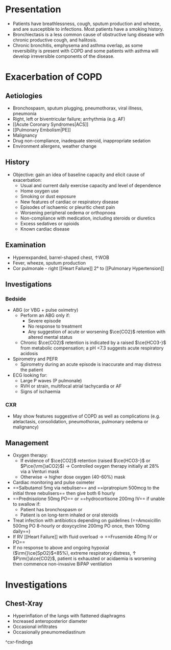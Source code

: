 # Presentation
- Patients have breathlessness, cough, sputum production and wheeze, and are susceptible to infections. Most patients have a smoking history. 
- Bronchiectasis is a less common cause of obstructive lung disease with chronic productive cough, and halitosis. 
- Chronic bronchitis, emphysema and asthma overlap, as some reversibility is present with COPD and some patients with asthma will develop irreversible components of the disease.
# Exacerbation of COPD
## Aetiologies
- Bronchospasm, sputum plugging, pneumothorax, viral illness, pneumonia
- Right, left or biventricular failure; arrhythmia (e.g. AF)
- [[Acute Coronary Syndromes|ACS]]
- [[Pulmonary Embolism|PE]]
- Malignancy
- Drug non-compliance, inadequate steroid, inappropriate sedation
- Environment allergens, weather change
## History
- Objective: gain an idea of baseline capacity and elicit cause of exacerbation:
	- Usual and current daily exercise capacity and level of dependence
	- Home oxygen use
	- Smoking or dust exposure
	- New features of cardiac or respiratory disease
	- Episodes of ischaemic or pleuritic chest pain
	- Worsening peripheral oedema or orthopnoea
	- Non-compliance with medication, including steroids or diuretics
	- Excess sedatives or opioids
	- Known cardiac disease
## Examination
- Hyperexpanded, barrel-shaped chest, ↑WOB
- Fever, wheeze, sputum production
- Cor pulmonale - right [[Heart Failure]] 2° to [[Pulmonary Hypertension]]
## Investigations
### Bedside
- ABG (or VBG + pulse oximetry)
	- Perform an ABG only if:
		- Severe episode
		- No response to treatment
		- Any suggestion of acute or worsening $\ce{CO2}$ retention with altered mental status
	- Chronic $\ce{CO2}$ retention is indicated by a raised $\ce{HCO3-}$ from metabolic compensation; a pH <7.3 suggests acute respiratory acidosis
- Spirometry and PEFR
	- Spirometry during an acute episode is inaccurate and may distress the patient
- ECG looking for:
	- Large P waves (P pulmonale)
	- RVH or strain, multifocal atrial tachycardia or AF
	- Signs of ischaemia
### CXR
- May show features suggestive of COPD as well as complications (e.g. atelactasis, consolidation, pneumothorax, pulmonary oedema or malignancy)
## Management
- Oxygen therapy:
	- If evidence of $\ce{CO2}$ retention (raised $\ce{HCO3-}$ or $P\ce{\rm{}aCO2}$) → Controlled oxygen therapy initially at 28% via a Venturi mask
	- Otherwise → higher dose oxygen (40-60%) mask
- Cardiac monitoring and pulse oximeter
- ==Salbutamol 5mg via nebuliser== and ==ipratropium 500mcg to the initial three nebulisers== then give both 6 hourly
- ==Prednisolone 50mg PO== or ==hydrocortisone 200mg IV== if unable to swallow if:
	- Patient has bronchospasm or
	- Patient is on long-term inhaled or oral steroids
- Treat infection with antibiotics depending on guidelines (==Amoxicillin 500mg PO 8-hourly or doxycycline 200mg PO once, then 100mg daily==)
- If RV [[Heart Failure]] with fluid overload → ==Frusemide 40mg IV or PO==
- If no response to above and ongoing hypoxial ($\rm{}\ce{SpO2}$<85%), extreme respiratory distress, ↑ $P\rm{}a\ce{CO2}$, patient is exhausted or acidaemia is worsening then commence non-invasive BiPAP ventilation
# Investigations
## Chest-Xray
- Hyperinflation of the lungs with flattened diaphragms
- Increased anteroposterior diameter
- Occasional infiltrates
- Occasionally pneumomediastinum

^cxr-findings